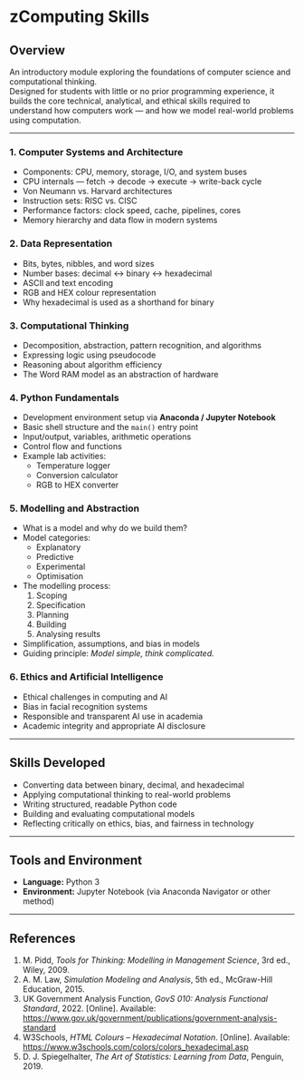 # zComputing Skills

## Overview
An introductory module exploring the foundations of computer science and computational thinking.  
Designed for students with little or no prior programming experience, it builds the core technical, analytical, and ethical skills required to understand how computers work — and how we model real-world problems using computation.

---

### 1. Computer Systems and Architecture
- Components: CPU, memory, storage, I/O, and system buses  
- CPU internals — fetch → decode → execute → write-back cycle  
- Von Neumann vs. Harvard architectures  
- Instruction sets: RISC vs. CISC  
- Performance factors: clock speed, cache, pipelines, cores  
- Memory hierarchy and data flow in modern systems  

### 2. Data Representation
- Bits, bytes, nibbles, and word sizes  
- Number bases: decimal ↔ binary ↔ hexadecimal  
- ASCII and text encoding  
- RGB and HEX colour representation  
- Why hexadecimal is used as a shorthand for binary  

### 3. Computational Thinking
- Decomposition, abstraction, pattern recognition, and algorithms  
- Expressing logic using pseudocode  
- Reasoning about algorithm efficiency  
- The Word RAM model as an abstraction of hardware  

### 4. Python Fundamentals
- Development environment setup via **Anaconda / Jupyter Notebook**  
- Basic shell structure and the `main()` entry point  
- Input/output, variables, arithmetic operations  
- Control flow and functions  
- Example lab activities:
  - Temperature logger  
  - Conversion calculator  
  - RGB to HEX converter  

### 5. Modelling and Abstraction
- What is a model and why do we build them?  
- Model categories:
  - Explanatory  
  - Predictive  
  - Experimental  
  - Optimisation  
- The modelling process:
  1. Scoping  
  2. Specification  
  3. Planning  
  4. Building  
  5. Analysing results  
- Simplification, assumptions, and bias in models  
- Guiding principle: *Model simple, think complicated.*

### 6. Ethics and Artificial Intelligence
- Ethical challenges in computing and AI  
- Bias in facial recognition systems  
- Responsible and transparent AI use in academia  
- Academic integrity and appropriate AI disclosure  

---

## Skills Developed
- Converting data between binary, decimal, and hexadecimal  
- Applying computational thinking to real-world problems  
- Writing structured, readable Python code  
- Building and evaluating computational models  
- Reflecting critically on ethics, bias, and fairness in technology  

---

## Tools and Environment
- **Language:** Python 3  
- **Environment:** Jupyter Notebook (via Anaconda Navigator or other method)  

---

## References
1. M. Pidd, *Tools for Thinking: Modelling in Management Science*, 3rd ed., Wiley, 2009.  
2. A. M. Law, *Simulation Modeling and Analysis*, 5th ed., McGraw-Hill Education, 2015.  
3. UK Government Analysis Function, *GovS 010: Analysis Functional Standard*, 2022. [Online]. Available: https://www.gov.uk/government/publications/government-analysis-standard  
4. W3Schools, *HTML Colours – Hexadecimal Notation*. [Online]. Available: https://www.w3schools.com/colors/colors_hexadecimal.asp  
5. D. J. Spiegelhalter, *The Art of Statistics: Learning from Data*, Penguin, 2019.  